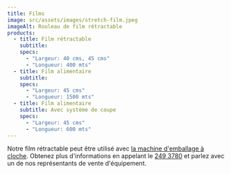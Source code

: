 ```yaml
---
title: Films
image: src/assets/images/stretch-film.jpeg
imageAlt: Rouleau de film rétractable
products:
  - title: Film rétractable
    subtitle:
    specs:
      - "Largeur: 40 cms, 45 cms"
      - "Longueur: 400 mts"
  - title: Film alimentaire
    subtitle:
    specs:
      - "Largeur: 45 cms"
      - "Longueur: 1500 mts"
  - title: Film alimentaire
    subtitle: Avec système de coupe
    specs:
      - "Largeur: 45 cms"
      - "Longueur: 600 mts"
---
```

Notre film rétractable peut être utilisé avec [la machine d'emballage à cloche](/fr/equipment/packaging/). Obtenez plus d'informations en appelant le [249 3780](tel:+2302493780) et parlez avec un de nos représentants de vente d'équipement.